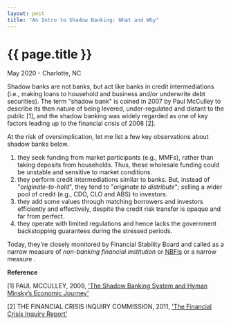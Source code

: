 ```yaml
---
layout: post
title: "An Intro to Shadow Banking: What and Why"
---
```


{{ page.title }}
================

<p class="meta">May 2020 - Charlotte, NC</p>

Shadow banks are not banks, but act like banks in credit intermediations (i.e., making loans to household and business and/or underwrite debt securities). The term "shadow bank" is coined in 2007 by Paul McCulley to describe its then nature of being levered, under-regulated and distant to the public [1], and the shadow banking was widely regarded as one of key factors leading up to the financial crisis of 2008 [2].

At the risk of oversimplication, let me list a few key observations about shadow banks below.
1. they seek funding from market participants (e.g., MMFs), rather than taking deposits from households. Thus, these wholesale funding could be unstable and sensitive to market conditions.  
2. they perform credit intermediations similar to banks. But, instead of "*originate-to-hold*", they tend to "*originate to distribute*"; selling a wider pool of credit (e.g., CDO, CLO and ABS) to investors.
3. they add some values through matching borrowers and investors efficiently and effectively, despite the credit risk transfer is opaque and far from perfect.
4. they operate with limited regulations and hence lacks the government backstopping guarantees during the stressed periods.

Today, they're closely monitored by Financial Stability Board and called as a narrow measure of *non-banking financial institution* or [NBFIs](https://en.wikipedia.org/wiki/Non-bank_financial_institution) or a narrow measure .


**Reference**

[1] PAUL MCCULLEY, 2009, ['The Shadow Banking System and Hyman Minsky’s Economic Journey'](https://www.pimco.com/en-us/insights/economic-and-market-commentary/global-central-bank-focus/the-shadow-banking-system-and-hyman-minskys-economic-journey/)

[2] THE FINANCIAL CRISIS INQUIRY COMMISSION, 2011, ['The Financial Crisis Inquiry Report'](https://www.govinfo.gov/content/pkg/GPO-FCIC/pdf/GPO-FCIC.pdf)
